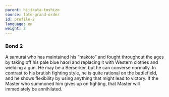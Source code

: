 ```yaml
---
parent: hijikata-toshizo
source: fate-grand-order
id: profile-2
language: en
weight: 2
---
```


### Bond 2

A samurai who has maintained his “makoto” and fought throughout the ages by taking off his pale blue haori and replacing it with Western clothes and wielding a gun.
He may be a Berserker, but he can converse normally.
In contrast to his brutish fighting style, he is quite rational on the battlefield, and he shows flexibility by using anything that might lead to victory.
If the Master who summoned him gives up on fighting, that Master will immediately be annihilated.
